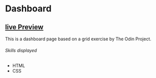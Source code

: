 # Dashboard

## <a href="https://brodeed.github.io/dashboard/">live Preview</a><br>

This is a dashboard page based on a grid exercise by The Odin Project.

###### Skills displayed

- HTML
- CSS
